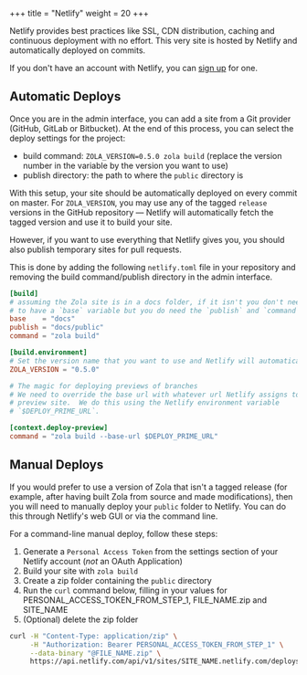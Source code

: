 +++
title = "Netlify"
weight = 20
+++

Netlify provides best practices like SSL, CDN distribution, caching and continuous deployment
with no effort. This very site is hosted by Netlify and automatically deployed on commits.

If you don't have an account with Netlify, you can [sign up](https://app.netlify.com) for one.

## Automatic Deploys
Once you are in the admin interface, you can add a site from a Git provider (GitHub, GitLab or Bitbucket). At the end
 of this process, you can select the deploy settings for the project:

 - build command: `ZOLA_VERSION=0.5.0 zola build` (replace the version number in the variable by the version you want to use)
 - publish directory: the path to where the `public` directory is

With this setup, your site should be automatically deployed on every commit on master.  For `ZOLA_VERSION`, you may
use any of the tagged `release` versions in the GitHub repository — Netlify will automatically fetch the tagged version
and use it to build your site.

However, if you want to use everything that Netlify gives you, you should also publish temporary sites for pull requests.

This is done by adding the following `netlify.toml` file in your repository and removing the build command/publish directory in
the admin interface.

```toml
[build]
# assuming the Zola site is in a docs folder, if it isn't you don't need
# to have a `base` variable but you do need the `publish` and `command`
base    = "docs"
publish = "docs/public"
command = "zola build"

[build.environment]
# Set the version name that you want to use and Netlify will automatically use it
ZOLA_VERSION = "0.5.0"

# The magic for deploying previews of branches
# We need to override the base url with whatever url Netlify assigns to our
# preview site.  We do this using the Netlify environment variable
# `$DEPLOY_PRIME_URL`.

[context.deploy-preview]
command = "zola build --base-url $DEPLOY_PRIME_URL"
```

## Manual Deploys
If you would prefer to use a version of Zola that isn't a tagged release (for example, after having built Zola from
source and made modifications), then you will need to manually deploy your `public` folder to Netlify.  You can do this through
Netlify's web GUI or via the command line.

For a command-line manual deploy, follow these steps:
 1.  Generate a `Personal Access Token` from the settings section of your Netlify account (*not* an OAuth Application)
 2.  Build your site with `zola build`
 3.  Create a zip folder containing the `public` directory
 4.  Run the `curl` command below, filling in your values for PERSONAL_ACCESS_TOKEN_FROM_STEP_1, FILE_NAME.zip and SITE_NAME
 5.  (Optional) delete the zip folder

```bash
curl -H "Content-Type: application/zip" \
     -H "Authorization: Bearer PERSONAL_ACCESS_TOKEN_FROM_STEP_1" \
     --data-binary "@FILE_NAME.zip" \
     https://api.netlify.com/api/v1/sites/SITE_NAME.netlify.com/deploys
```
